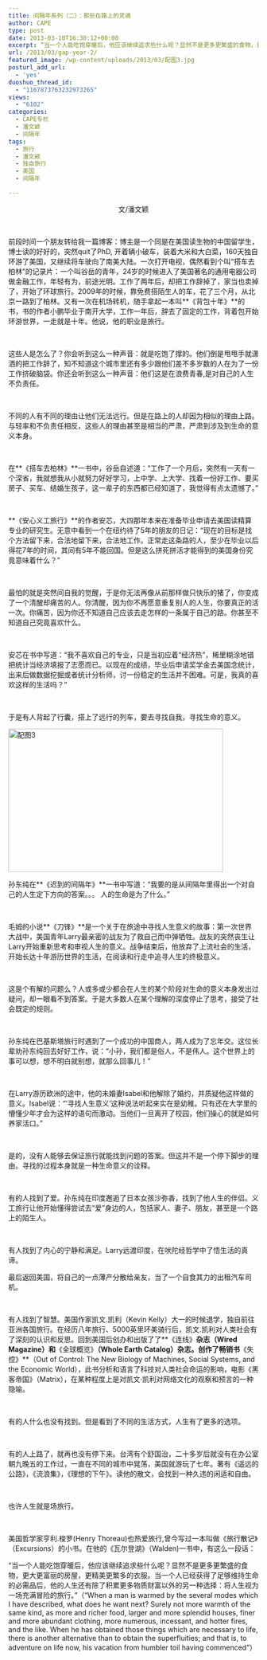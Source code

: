 ```yaml
---
title: 间隔年系列（二）：那些在路上的灵魂
author: CAPE
type: post
date: 2013-03-10T16:30:12+00:00
excerpt: “当一个人能吃饱穿暖后，他应该继续追求些什么呢？显然不是更多更繁盛的食物，更大更富丽的房屋，更精美更繁多的衣服。当一个人已经获得了足够维持生命的必需品后，他的人生还有除了积累更多物质财富以外的另一种选择：将人生视为一场充满冒险的旅行。”
url: /2013/03/gap-year-2/
featured_image: /wp-content/uploads/2013/03/配图3.jpg
posturl_add_url:
  - 'yes'
duoshuo_thread_id:
  - "1167873763232973265"
views:
  - "6102"
categories:
  - CAPE专栏
  - 潘文颖
  - 间隔年
tags:
  - 旅行
  - 潘文颖
  - 独自旅行
  - 美国
  - 间隔年

---
```

<p align="center">
  文/潘文颖
</p>

&nbsp;

前段时间一个朋友转给我一篇博客：博主是一个同是在美国读生物的中国留学生，博士读的好好的，突然quit了PhD, 开着辆小破车，装着大米和大白菜，160天独自环游了美国，又继续将车驶向了南美大陆。一次打开电视，偶然看到个叫“搭车去柏林”的记录片：一个叫谷岳的青年，24岁的时候进入了美国著名的通用电器公司做金融工作，年轻有为，前途光明。工作了两年后，却把工作辞掉了，家当也卖掉了，开始了环球旅行。2009年的时候，靠免费搭陌生人的车，花了三个月，从北京一路到了柏林。又有一次在机场转机，随手拿起一本叫**《背包十年》**的书，书的作者小鹏毕业于南开大学，工作一年后，辞去了固定的工作，背着包开始环游世界，一走就是十年。他说，他的职业是旅行。

&nbsp;

这些人是怎么了？你会听到这么一种声音：就是吃饱了撑的。他们倒是甩甩手就潇洒的把工作辞了，知不知道这个城市里还有多少跟他们差不多岁数的人在为了一份工作挤破脑袋。你还会听到这么一种声音：他们这是在浪费青春,是对自己的人生不负责任。

&nbsp;

不同的人有不同的理由让他们无法远行。但是在路上的人却因为相似的理由上路。与轻率和不负责任相反，这些人的理由甚至是相当的严肃，严肃到涉及到生命的意义本身。

&nbsp;

在**《搭车去柏林》**一书中，谷岳自述道：“工作了一个月后，突然有一天有一个深省，我就想我从小就努力好好学习，上中学、上大学、找着一份好工作、要买房子、买车、结婚生孩子，这一辈子的东西都已经知道了，我觉得有点太遗憾了。”

&nbsp;

**《安心义工旅行》**的作者安芯，大四那年本来在准备毕业申请去美国读精算专业的研究生。无意中看到一个在纽约待了5年的朋友的日记：“现在的目标是找个方法留下来，合法地留下来，合法地工作。正常走这条路的人，至少在毕业以后得花7年的时间，其间有5年不能回国。但是这么拼死拼活才能得到的美国身份究竟意味着什么？”

&nbsp;

最怕的就是突然间自我的觉醒，于是你无法再像从前那样做只快乐的猪了，你变成了一个清醒却痛苦的人。你清醒，因为你不再愿意重复别人的人生，你要真正的活一次。你痛苦，因为你还不知道自己应该去走怎样的一条属于自己的路。你甚至不知道自己究竟喜欢什么。

&nbsp;

安芯在书中写道：“我不喜欢自己的专业，只是当初应着“经济热”，稀里糊涂地错把统计当经济填报了志愿而已。以现在的成绩，毕业后申请奖学金去美国念统计，出来后做数据挖掘或者统计分析师，讨一份稳定的生活并不困难。可是，我真的喜欢这样的生活吗？”

&nbsp;

于是有人背起了行囊，搭上了远行的列车，要去寻找自我，寻找生命的意义。

[<img class="alignnone  wp-image-5223" alt="配图3" src="http://www.hicape.com/wp-content/uploads/2013/03/配图3.jpg" width="432" height="288" srcset="http://hicape.com/wp-content/uploads/2013/03/配图3.jpg 720w, http://hicape.com/wp-content/uploads/2013/03/配图3-300x200.jpg 300w" sizes="(max-width: 432px) 100vw, 432px" />][1]

孙东纯在**《迟到的间隔年》**一书中写道：“我要的是从间隔年里得出一个对自己的人生定下方向的答案。。。 人的生命是为了什么。”

&nbsp;

毛姆的小说**《刀锋》**是一个关于在旅途中寻找人生意义的故事：第一次世界大战中，美国青年Larry最亲密的战友为了救自己而中弹牺牲。战友的突然丧生让Larry开始重新思考和审视人生的意义。战争结束后，他放弃了上流社会的生活，开始长达十年游历世界的生活，在阅读和行走中追寻人生的终极意义。

&nbsp;

这是个有解的问题么？人或多或少都会在人生的某个阶段对生命的意义本身发出过疑问，却一眼看不到答案。于是大多数人在某个理解的深度停止了思考，接受了社会既定的规则。

&nbsp;

孙东纯在巴基斯塔旅行时遇到了一个成功的中国商人，两人成为了忘年交。这位长辈劝孙东纯回去好好工作，说：“小孙，我们都是俗人，不是伟人。这个世界上的事可以想，想不明白就别想，就那么回事儿！”

&nbsp;

在Larry游历欧洲的途中，他的未婚妻Isabel和他解除了婚约，并质疑他这样做的意义。Isabel说：“‘寻找人生意义’这种说法听起来实在是幼稚。只有还在大学里的懵懂少年才会为这样的语句而激动。当他们一旦离开了校园，他们操心的就是如何养家活口。”

&nbsp;

是的，没有人能够去保证旅行就能找到问题的答案。但这并不是一个停下脚步的理由。寻找的过程本身就是一种生命意义的诠释。

&nbsp;

有的人找到了爱。孙东纯在印度邂逅了日本女孩沙弥香，找到了他人生的伴侣。义工旅行让他开始懂得尝试去“爱”身边的人，包括家人、妻子、朋友，甚至是一个路上的陌生人。

&nbsp;

有人找到了内心的宁静和满足。Larry远渡印度，在吠陀经哲学中了悟生活的真谛。

最后返回美国，将自己的一点薄产分散给亲友，当了一个自食其力的出租汽车司机。

&nbsp;

有人找到了智慧。美国作家凯文.凯利（Kevin Kelly）大一的时候退学，独自前往亚洲各国旅行。在经历八年旅行、5000英里环美骑行后，凯文.凯利对人类社会有了深刻的认识和反思。回到美国后创办和出版了了**《连线》**杂志（Wired Magazine）和**《全球概览》**（Whole Earth Catalog）杂志。创作了畅销书**《失控》**（Out of Control: The New Biology of Machines, Social Systems, and the Economic World），此书分析和语言了科技对人类社会命运的影响，电影《黑客帝国》（Matrix），在某种程度上是对凯文·凯利对网络文化的观察和预言的一种隐喻。

&nbsp;

有的人什么也没有找到。但是看到了不同的生活方式，人生有了更多的选项。

&nbsp;

有的人上路了，就再也没有停下来。台湾有个舒国治，二十多岁后就没有在办公室朝九晚五的工作过，一直在不同的城市中晃荡，美国就游玩了七年。著有《遥远的公路》，《流浪集》，《理想的下午》。读他的散文，会找到一种久违的闲适和自由。

&nbsp;

也许人生就是场旅行。

&nbsp;

美国哲学家亨利.梭罗(Henry Thoreau)也热爱旅行,曾今写过一本叫做《旅行散记》（Excursions）的小书。在他的《瓦尔登湖》（Walden)一书中，有这么一段话：

“当一个人能吃饱穿暖后，他应该继续追求些什么呢？显然不是更多更繁盛的食物，更大更富丽的房屋，更精美更繁多的衣服。当一个人已经获得了足够维持生命的必需品后，他的人生还有除了积累更多物质财富以外的另一种选择：将人生视为一场充满冒险的旅行。”（“When a man is warmed by the several modes which I have described, what does he want next? Surely not more warmth of the same kind, as more and richer food, larger and more splendid houses, finer and more abundant clothing, more numerous, incessant, and hotter fires, and the like. When he has obtained those things which are necessary to life, there is another alternative than to obtain the superfluities; and that is, to adventure on life now, his vacation from humbler toil having commenced”）

&nbsp;

 [1]: http://www.hicape.com/wp-content/uploads/2013/03/配图3.jpg